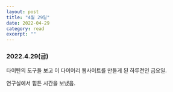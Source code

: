 ```yaml
---
layout: post
title: "4월 29일" 
date: 2022-04-29 
category: read 
excerpt: ""
---
```


### 2022.4.29(금)

타이탄의 도구들 보고 이 다이어리 웹사이트를 만들게 된 하루전인 금요일.

연구실에서 힘든 시간을 보냈음.
